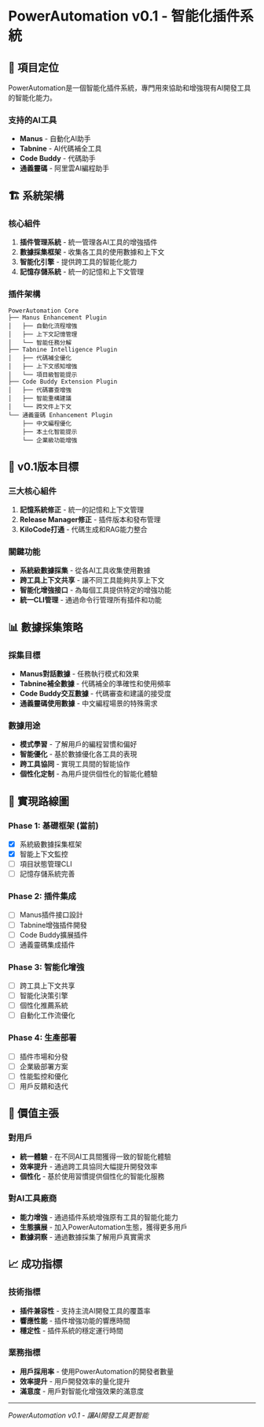 # PowerAutomation v0.1 - 智能化插件系統

## 🎯 項目定位

PowerAutomation是一個智能化插件系統，專門用來協助和增強現有AI開發工具的智能化能力。

### 支持的AI工具
- **Manus** - 自動化AI助手
- **Tabnine** - AI代碼補全工具
- **Code Buddy** - 代碼助手
- **通義靈碼** - 阿里雲AI編程助手

## 🏗️ 系統架構

### 核心組件
1. **插件管理系統** - 統一管理各AI工具的增強插件
2. **數據採集框架** - 收集各工具的使用數據和上下文
3. **智能化引擎** - 提供跨工具的智能化能力
4. **記憶存儲系統** - 統一的記憶和上下文管理

### 插件架構
```
PowerAutomation Core
├── Manus Enhancement Plugin
│   ├── 自動化流程增強
│   ├── 上下文記憶管理
│   └── 智能任務分解
├── Tabnine Intelligence Plugin
│   ├── 代碼補全優化
│   ├── 上下文感知增強
│   └── 項目級智能提示
├── Code Buddy Extension Plugin
│   ├── 代碼審查增強
│   ├── 智能重構建議
│   └── 跨文件上下文
└── 通義靈碼 Enhancement Plugin
    ├── 中文編程優化
    ├── 本土化智能提示
    └── 企業級功能增強
```

## 🔧 v0.1版本目標

### 三大核心組件
1. **記憶系統修正** - 統一的記憶和上下文管理
2. **Release Manager修正** - 插件版本和發布管理
3. **KiloCode打通** - 代碼生成和RAG能力整合

### 關鍵功能
- **系統級數據採集** - 從各AI工具收集使用數據
- **跨工具上下文共享** - 讓不同工具能夠共享上下文
- **智能化增強接口** - 為每個工具提供特定的增強功能
- **統一CLI管理** - 通過命令行管理所有插件和功能

## 📊 數據採集策略

### 採集目標
- **Manus對話數據** - 任務執行模式和效果
- **Tabnine補全數據** - 代碼補全的準確性和使用頻率
- **Code Buddy交互數據** - 代碼審查和建議的接受度
- **通義靈碼使用數據** - 中文編程場景的特殊需求

### 數據用途
- **模式學習** - 了解用戶的編程習慣和偏好
- **智能優化** - 基於數據優化各工具的表現
- **跨工具協同** - 實現工具間的智能協作
- **個性化定制** - 為用戶提供個性化的智能化體驗

## 🚀 實現路線圖

### Phase 1: 基礎框架 (當前)
- [x] 系統級數據採集框架
- [x] 智能上下文監控
- [ ] 項目狀態管理CLI
- [ ] 記憶存儲系統完善

### Phase 2: 插件集成
- [ ] Manus插件接口設計
- [ ] Tabnine增強插件開發
- [ ] Code Buddy擴展插件
- [ ] 通義靈碼集成插件

### Phase 3: 智能化增強
- [ ] 跨工具上下文共享
- [ ] 智能化決策引擎
- [ ] 個性化推薦系統
- [ ] 自動化工作流優化

### Phase 4: 生產部署
- [ ] 插件市場和分發
- [ ] 企業級部署方案
- [ ] 性能監控和優化
- [ ] 用戶反饋和迭代

## 🎯 價值主張

### 對用戶
- **統一體驗** - 在不同AI工具間獲得一致的智能化體驗
- **效率提升** - 通過跨工具協同大幅提升開發效率
- **個性化** - 基於使用習慣提供個性化的智能化服務

### 對AI工具廠商
- **能力增強** - 通過插件系統增強原有工具的智能化能力
- **生態擴展** - 加入PowerAutomation生態，獲得更多用戶
- **數據洞察** - 通過數據採集了解用戶真實需求

## 📈 成功指標

### 技術指標
- **插件兼容性** - 支持主流AI開發工具的覆蓋率
- **響應性能** - 插件增強功能的響應時間
- **穩定性** - 插件系統的穩定運行時間

### 業務指標
- **用戶採用率** - 使用PowerAutomation的開發者數量
- **效率提升** - 用戶開發效率的量化提升
- **滿意度** - 用戶對智能化增強效果的滿意度

---

*PowerAutomation v0.1 - 讓AI開發工具更智能*

